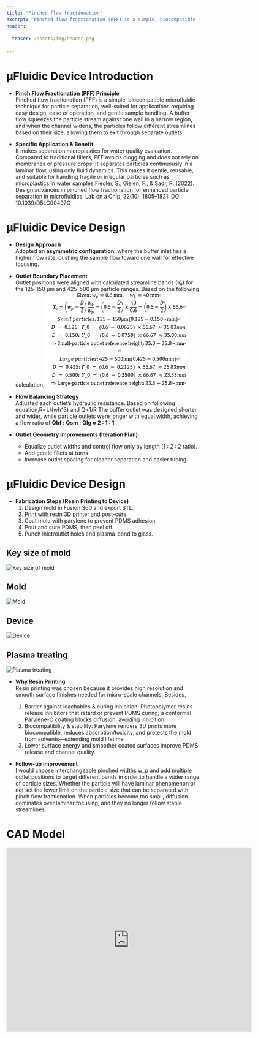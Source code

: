 ```yaml
---
title: "Pinched flow fractionation"
excerpt: "Pinched flow fractionation (PFF) is a simple, biocompatible microfluidic technique for particle separation, well-suited for applications."
header:

  teaser: /assets/img/header.png

---
```


# μFluidic Device Introduction

* **Pinch Flow Fractionation (PFF) Principle**  
  Pinched flow fractionation (PFF) is a simple, biocompatible microfluidic technique for particle separation, well-suited for applications requiring easy design, ease of operation, and gentle sample handling.
A buffer flow squeezes the particle stream against one wall in a narrow region, and when the channel widens, the particles follow different streamlines based on their size, allowing them to exit through separate outlets.

* **Specific Application & Benefit**  
  It makes separation microplastics for water quality evaluation. Compared to traditional filters, PFF avoids clogging and does not rely on membranes or pressure drops. It separates particles continuously in a laminar flow, using only fluid dynamics. This makes it gentle, reusable, and suitable for handling fragile or irregular particles such as microplastics in water samples.Fiedler, S., Gielen, F., & Sadr, R. (2022). Design advances in pinched flow fractionation for enhanced particle separation in microfluidics. Lab on a Chip, 22(10), 1805–1821. DOI: 10.1039/D5LC00497G

# μFluidic Device Design 
* **Design Approach**  
  Adopted an **asymmetric configuration**, where the buffer inlet has a higher flow rate, pushing the sample flow toward one wall for effective focusing.

* **Outlet Boundary Placement**  
  Outlet positions were aligned with calculated streamline bands (Y₀) for the 125–150 μm and 425–500 μm particle ranges. Based on the following calculation,
![Design process](/assets/img/design_process_1.jpg)

* **Flow Balancing Strategy**  
  Adjusted each outlet’s hydraulic resistance. Based on following equation,R∝L/(wh^3)​ and Q∝1/R
  The buffer outlet was designed shorter and wider, while particle outlets were longer with equal width, achieving a flow ratio of **Qbf : Qsm : Qlg ≈ 2 : 1 : 1**.

* **Outlet Geometry Improvements (Iteration Plan)**  
  - Equalize outlet widths and control flow only by length (1 : 2 : 2 ratio).  
  - Add gentle fillets at turns 
  - Increase outlet spacing for cleaner separation and easier tubing.

# μFluidic Device Design 
* **Fabrication Steps (Resin Printing to Device)**  
  1. Design mold in Fusion 360 and export STL.  
  2. Print with resin 3D printer and post-cure.  
  3. Coat mold with parylene to prevent PDMS adhesion.  
  4. Pour and cure PDMS, then peel off.  
  5. Punch inlet/outlet holes and plasma-bond to glass.

## Key size of mold
![Key size of mold](/assets/img/size_of_mold_2.jpg)

## Mold
![Mold](/assets/img/mold.jpg)

## Device
![Device](/assets/img/device.jpg)

## Plasma treating
![Plasma treating](/assets/img/Plasma-Treating-Image.jpg)










* **Why Resin Printing**  
  Resin printing was chosen because it provides high resolution and smooth surface finishes needed for micro-scale channels. 
  Besides,
  1.  Barrier against leachables & curing inhibition: Photopolymer resins release inhibitors that retard or prevent PDMS curing; a conformal Parylene-C coating blocks diffusion, avoiding inhibition. 
  2. Biocompatibility & stability: Parylene renders 3D prints more biocompatible, reduces absorption/toxicity, and protects the mold from solvents—extending mold lifetime.
  3. Lower surface energy and smoother coated surfaces improve PDMS release and channel quality.

* **Follow-up improvement**  
  I would choose interchangeable pinched widths w_p and add multiple outlet positions to target different bands in order to handle a wider range of particle sizes. Whether the particle will have laminar phenomenon or not set the lower limit on the particle size that can be separated with pinch flow fractionation. When particles become too small, diffusion dominates over laminar focusing, and they no longer follow stable streamlines.



# CAD Model
<iframe src="https://vanderbilt643.autodesk360.com/shares/public/SH90d2dQT28d5b60281121cf20e91f2f3df4?mode=embed" width="640" height="480" allowfullscreen="true" webkitallowfullscreen="true" mozallowfullscreen="true"  frameborder="0"></iframe>


